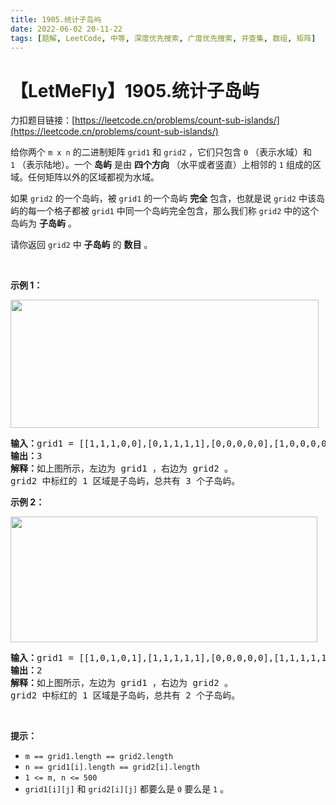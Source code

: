 ```yaml
---
title: 1905.统计子岛屿
date: 2022-06-02 20-11-22
tags: [题解, LeetCode, 中等, 深度优先搜索, 广度优先搜索, 并查集, 数组, 矩阵]
---
```


# 【LetMeFly】1905.统计子岛屿

力扣题目链接：[https://leetcode.cn/problems/count-sub-islands/](https://leetcode.cn/problems/count-sub-islands/)

<p>给你两个 <code>m x n</code> 的二进制矩阵 <code>grid1</code> 和 <code>grid2</code> ，它们只包含 <code>0</code> （表示水域）和 <code>1</code> （表示陆地）。一个 <strong>岛屿</strong> 是由 <strong>四个方向</strong> （水平或者竖直）上相邻的 <code>1</code> 组成的区域。任何矩阵以外的区域都视为水域。</p>

<p>如果 <code>grid2</code> 的一个岛屿，被 <code>grid1</code> 的一个岛屿 <strong>完全</strong> 包含，也就是说 <code>grid2</code> 中该岛屿的每一个格子都被 <code>grid1</code> 中同一个岛屿完全包含，那么我们称 <code>grid2</code> 中的这个岛屿为 <strong>子岛屿</strong> 。</p>

<p>请你返回 <code>grid2</code> 中 <strong>子岛屿</strong> 的 <strong>数目</strong> 。</p>

<p> </p>

<p><strong>示例 1：</strong></p>
<img alt="" src="https://assets.leetcode.com/uploads/2021/06/10/test1.png" style="width: 493px; height: 205px;">
<pre><b>输入：</b>grid1 = [[1,1,1,0,0],[0,1,1,1,1],[0,0,0,0,0],[1,0,0,0,0],[1,1,0,1,1]], grid2 = [[1,1,1,0,0],[0,0,1,1,1],[0,1,0,0,0],[1,0,1,1,0],[0,1,0,1,0]]
<b>输出：</b>3
<strong>解释：</strong>如上图所示，左边为 grid1 ，右边为 grid2 。
grid2 中标红的 1 区域是子岛屿，总共有 3 个子岛屿。
</pre>

<p><strong>示例 2：</strong></p>
<img alt="" src="https://assets.leetcode.com/uploads/2021/06/03/testcasex2.png" style="width: 491px; height: 201px;">
<pre><b>输入：</b>grid1 = [[1,0,1,0,1],[1,1,1,1,1],[0,0,0,0,0],[1,1,1,1,1],[1,0,1,0,1]], grid2 = [[0,0,0,0,0],[1,1,1,1,1],[0,1,0,1,0],[0,1,0,1,0],[1,0,0,0,1]]
<b>输出：</b>2 
<strong>解释：</strong>如上图所示，左边为 grid1 ，右边为 grid2 。
grid2 中标红的 1 区域是子岛屿，总共有 2 个子岛屿。
</pre>

<p> </p>

<p><strong>提示：</strong></p>

<ul>
	<li><code>m == grid1.length == grid2.length</code></li>
	<li><code>n == grid1[i].length == grid2[i].length</code></li>
	<li><code>1 &lt;= m, n &lt;= 500</code></li>
	<li><code>grid1[i][j]</code> 和 <code>grid2[i][j]</code> 都要么是 <code>0</code> 要么是 <code>1</code> 。</li>
</ul>


    